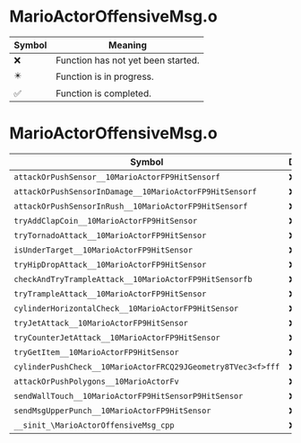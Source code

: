 # MarioActorOffensiveMsg.o
| Symbol | Meaning 
| ------------- | ------------- 
| :x: | Function has not yet been started. 
| :eight_pointed_black_star: | Function is in progress. 
| :white_check_mark: | Function is completed. 


# MarioActorOffensiveMsg.o
| Symbol | Decompiled? |
| ------------- | ------------- |
| `attackOrPushSensor__10MarioActorFP9HitSensorf` | :x: |
| `attackOrPushSensorInDamage__10MarioActorFP9HitSensorf` | :x: |
| `attackOrPushSensorInRush__10MarioActorFP9HitSensorf` | :x: |
| `tryAddClapCoin__10MarioActorFP9HitSensor` | :x: |
| `tryTornadoAttack__10MarioActorFP9HitSensor` | :x: |
| `isUnderTarget__10MarioActorFP9HitSensor` | :x: |
| `tryHipDropAttack__10MarioActorFP9HitSensor` | :x: |
| `checkAndTryTrampleAttack__10MarioActorFP9HitSensorfb` | :x: |
| `tryTrampleAttack__10MarioActorFP9HitSensor` | :x: |
| `cylinderHorizontalCheck__10MarioActorFP9HitSensor` | :x: |
| `tryJetAttack__10MarioActorFP9HitSensor` | :x: |
| `tryCounterJetAttack__10MarioActorFP9HitSensor` | :x: |
| `tryGetItem__10MarioActorFP9HitSensor` | :x: |
| `cylinderPushCheck__10MarioActorFRCQ29JGeometry8TVec3<f>fff` | :x: |
| `attackOrPushPolygons__10MarioActorFv` | :x: |
| `sendWallTouch__10MarioActorFP9HitSensorP9HitSensor` | :x: |
| `sendMsgUpperPunch__10MarioActorFP9HitSensor` | :x: |
| `__sinit_\MarioActorOffensiveMsg_cpp` | :x: |
